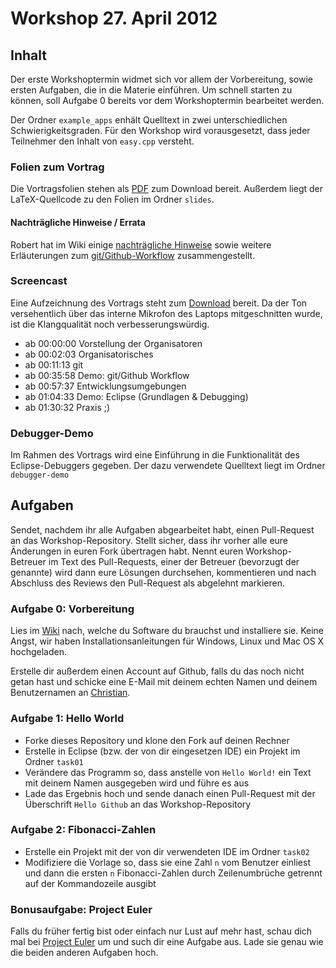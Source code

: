 # Workshop 27. April 2012

## Inhalt

Der erste Workshoptermin widmet sich vor allem der Vorbereitung, sowie ersten Aufgaben, die in die Materie einführen. Um schnell starten zu können, soll Aufgabe 0 bereits vor dem Workshoptermin bearbeitet werden.

Der Ordner `example_apps` enhält Quelltext in zwei unterschiedlichen Schwierigkeitsgraden. Für den Workshop wird vorausgesetzt, dass jeder Teilnehmer den Inhalt von `easy.cpp` versteht.

### Folien zum Vortrag

Die Vortragsfolien stehen als [PDF](https://github.com/downloads/kit-cpp-workshop/workshop-ss12-01/slides.pdf) zum Download bereit. Außerdem liegt der LaTeX-Quellcode zu den Folien im Ordner `slides`.

#### Nachträgliche Hinweise / Errata

Robert hat im Wiki einige [nachträgliche Hinweise](https://github.com/kit-cpp-workshop/workshop-ss12-01/wiki/Nachträgliche-Hinweise) sowie weitere Erläuterungen zum [git/Github-Workflow](https://github.com/kit-cpp-workshop/workshop-ss12-01/wiki/Workflow-mit-Git-und-GitHub) zusammengestellt.

### Screencast

Eine Aufzeichnung des Vortrags steht zum [Download](http://ubuntuone.com/7Cb4kAX9sbt8gLQhVwpAla) bereit. Da der Ton versehentlich über das interne Mikrofon des Laptops mitgeschnitten wurde, ist die Klangqualität noch verbesserungswürdig.

 - ab 00:00:00 Vorstellung der Organisatoren
 - ab 00:02:03 Organisatorisches 
 - ab 00:11:13 git
 - ab 00:35:58 Demo: git/Github Workflow
 - ab 00:57:37 Entwicklungsumgebungen
 - ab 01:04:33 Demo: Eclipse (Grundlagen & Debugging)
 - ab 01:30:32 Praxis ;)

### Debugger-Demo

Im Rahmen des Vortrags wird eine Einführung in die Funktionalität des Eclipse-Debuggers gegeben. Der dazu verwendete Quelltext liegt im Ordner `debugger-demo`

## Aufgaben

Sendet, nachdem ihr alle Aufgaben abgearbeitet habt, einen Pull-Request an das Workshop-Repository. Stellt sicher, dass ihr vorher alle eure Änderungen in euren Fork übertragen habt. Nennt euren Workshop-Betreuer im Text des Pull-Requests, einer der Betreuer (bevorzugt der genannte) wird dann eure Lösungen durchsehen, kommentieren und nach Abschluss des Reviews den Pull-Request als abgelehnt markieren.

### Aufgabe 0: Vorbereitung

Lies im [Wiki](https://github.com/kit-cpp-workshop/workshop-ss12-01/wiki) nach, welche du Software du brauchst und installiere sie. Keine Angst, wir haben Installationsanleitungen für Windows, Linux und Mac OS X hochgeladen.

Erstelle dir außerdem einen Account auf Github, falls du das noch nicht getan hast und schicke eine E-Mail mit deinem echten Namen und deinem Benutzernamen an [Christian](mailto:christian.kaeser@student.kit.edu).


### Aufgabe 1: Hello World

 - Forke dieses Repository und klone den Fork auf deinen Rechner
 - Erstelle in Eclipse (bzw. der von dir eingesetzen IDE) ein Projekt im Ordner `task01`
 - Verändere das Programm so, dass anstelle von `Hello World!` ein Text mit deinem Namen ausgegeben wird und führe es aus
 - Lade das Ergebnis hoch und sende danach einen Pull-Request mit der Überschrift `Hello Github` an das Workshop-Repository

### Aufgabe 2: Fibonacci-Zahlen

 - Erstelle ein Projekt mit der von dir verwendeten IDE im Ordner `task02`
 - Modifiziere die Vorlage so, dass sie eine Zahl `n` vom Benutzer einliest und dann die ersten `n` Fibonacci-Zahlen durch Zeilenumbrüche getrennt auf der Kommandozeile ausgibt


### Bonusaufgabe: Project Euler

Falls du früher fertig bist oder einfach nur Lust auf mehr hast, schau dich mal bei [Project Euler](http://projecteuler.net/) um und such dir eine Aufgabe aus. Lade sie genau wie die beiden anderen Aufgaben hoch.
